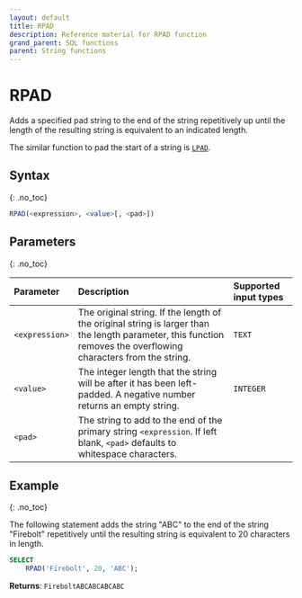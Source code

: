```yaml
---
layout: default
title: RPAD
description: Reference material for RPAD function
grand_parent: SQL functions
parent: String functions
---
```


# RPAD

Adds a specified pad string to the end of the string repetitively up until the length of the resulting string is equivalent to an indicated length.

The similar function to pad the start of a string is [`LPAD`](./lpad.md).

## Syntax
{: .no_toc}

```sql
RPAD(<expression>, <value>[, <pad>])
```

## Parameters 
{: .no_toc}

| Parameter  | Description                                      |Supported input types | 
| :---------- | :---------------------------------------------- | :------------|
| `<expression>`    | The original string. If the length of the original string is larger than the length parameter, this function removes the overflowing characters from the string. |  `TEXT` |
| `<value>` | The integer length that the string will be after it has been left-padded.  A negative number returns an empty string.  | `INTEGER` |  
| `<pad>`    | The string to add to the end of the primary string `<expression`. If left blank, `<pad>` defaults to whitespace characters.   |

## Example
{: .no_toc}

The following statement adds the string "ABC" to the end of the string "Firebolt" repetitively until the resulting string is equivalent to 20 characters in length.

```sql
SELECT
	RPAD('Firebolt', 20, 'ABC');
```

**Returns**: `FireboltABCABCABCABC`
